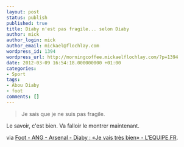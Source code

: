 ```yaml
---
layout: post
status: publish
published: true
title: Diaby n'est pas fragile... selon Diaby
author: mick
author_login: mick
author_email: mickael@flochlay.com
wordpress_id: 1394
wordpress_url: http://morningcoffee.mickaelflochlay.com/?p=1394
date: 2012-03-09 16:54:18.000000000 +01:00
categories:
- Sport
tags:
- Abou Diaby
- foot
comments: []
---
```

<blockquote>Je sais que je ne suis pas fragile.</blockquote>
Le savoir, c'est bien. Va falloir le montrer maintenant.

via <a href="http://www.lequipe.fr/Football/Actualites/Diaby-je-vais-tres-bien/268693#xtor=RSS-1">Foot - ANG - Arsenal - Diaby : «Je vais très bien» - L'EQUIPE.FR</a>.
